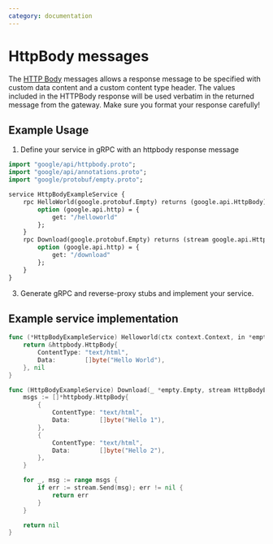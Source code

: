 ```yaml
---
category: documentation
---
```


# HttpBody messages

The [HTTP Body](https://github.com/googleapis/googleapis/blob/master/google/api/httpbody.proto) messages allows a response message to be specified with custom data content and a custom content type header. The values included in the HTTPBody response will be used verbatim in the returned message from the gateway. Make sure you format your response carefully!

## Example Usage

1. Define your service in gRPC with an httpbody response message

```protobuf
import "google/api/httpbody.proto";
import "google/api/annotations.proto";
import "google/protobuf/empty.proto";

service HttpBodyExampleService {
	rpc HelloWorld(google.protobuf.Empty) returns (google.api.HttpBody) {
		option (google.api.http) = {
			get: "/helloworld"
		};
	}
	rpc Download(google.protobuf.Empty) returns (stream google.api.HttpBody) {
		option (google.api.http) = {
			get: "/download"
		};
	}
}
```

3. Generate gRPC and reverse-proxy stubs and implement your service.

## Example service implementation

```go
func (*HttpBodyExampleService) Helloworld(ctx context.Context, in *empty.Empty) (*httpbody.HttpBody, error) {
	return &httpbody.HttpBody{
		ContentType: "text/html",
		Data:        []byte("Hello World"),
	}, nil
}

func (HttpBodyExampleService) Download(_ *empty.Empty, stream HttpBodyExampleService_DownloadServer) error {
	msgs := []*httpbody.HttpBody{
		{
			ContentType: "text/html",
			Data:        []byte("Hello 1"),
		},
		{
			ContentType: "text/html",
			Data:        []byte("Hello 2"),
		},
	}

	for _, msg := range msgs {
		if err := stream.Send(msg); err != nil {
			return err
		}
	}

	return nil
}
```
